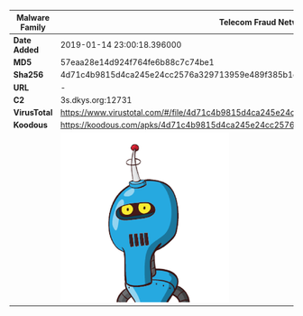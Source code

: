 | Malware Family | Telecom Fraud Network for South Koreans                      |
| -------------- | ------------------------------------------------------------ |
| **Date Added** | 2019-01-14 23:00:18.396000                                                   |
| **MD5**        | 57eaa28e14d924f764fe6b88c7c74be1                             |
| **Sha256**     | 4d71c4b9815d4ca245e24cc2576a329713959e489f385b1d18153922248d1c35 |
| **URL**        | -                                                            |
| **C2**         | 3s.dkys.org:12731 |
| **VirusTotal** | https://www.virustotal.com/#/file/4d71c4b9815d4ca245e24cc2576a329713959e489f385b1d18153922248d1c35/detection |
| **Koodous**    | https://koodous.com/apks/4d71c4b9815d4ca245e24cc2576a329713959e489f385b1d18153922248d1c35 |
|                | ![](../assets/4d71c4b9815d4ca245e24cc2576a329713959e489f385b1d18153922248d1c35.png) |